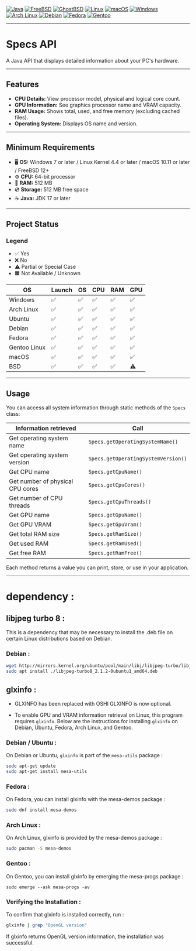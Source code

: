 [![Java](https://img.shields.io/badge/Java-17%2F21-blue.svg?logo=java)](https://adoptium.net/) 
[![FreeBSD](https://img.shields.io/badge/FreeBSD-supported-red.svg?logo=freebsd)](https://www.freshports.org/java/openjdk17/) 
[![GhostBSD](https://img.shields.io/badge/GhostBSD-supported-3f5cff.svg?logo=ghost)](https://www.ghostbsd.org/) 
[![Linux](https://img.shields.io/badge/Linux-supported-green.svg?logo=linux)](https://openjdk.java.net/) 
[![macOS](https://img.shields.io/badge/macOS-supported-lightgrey.svg?logo=apple)](https://adoptium.net/) 
[![Windows](https://img.shields.io/badge/Windows-supported-blue.svg?logo=windows)](https://adoptium.net/) 
[![Arch Linux](https://img.shields.io/badge/Arch-Linux-blue.svg?logo=arch-linux)](https://archlinux.org/packages/?q=openjdk) 
[![Debian](https://img.shields.io/badge/Debian-supported-a80030.svg?logo=debian)](https://packages.debian.org/search?keywords=openjdk) 
[![Fedora](https://img.shields.io/badge/Fedora-supported-294172.svg?logo=fedora)](https://src.fedoraproject.org/rpms/java-17-openjdk) 
[![Gentoo](https://img.shields.io/badge/Gentoo-supported-54487a.svg?logo=gentoo)](https://packages.gentoo.org/packages/dev-java/openjdk)

---

# Specs API

A Java API that displays detailed information about your PC's hardware.

---

## Features

- **CPU Details:** View processor model, physical and logical core count.  
- **GPU Information:** See graphics processor name and VRAM capacity.  
- **RAM Usage:** Shows total, used, and free memory (excluding cached files).  
- **Operating System:** Displays OS name and version.

---

## Minimum Requirements

- 🖥️ **OS:** Windows 7 or later / Linux Kernel 4.4 or later / macOS 10.11 or later / FreeBSD 12+  
- ⚙️ **CPU:** 64-bit processor  
- 💾 **RAM:** 512 MB  
- 💿 **Storage:** 512 MB free space  
- ☕ **Java:** JDK 17 or later

---

## Project Status

### Legend
- ✅ Yes  
- ❌ No  
- ⚠️ Partial or Special Case  
- 🟧 Not Available / Unknown

| OS           | Launch | OS | CPU | RAM | GPU |
|--------------|--------|----|-----|-----|-----|
| Windows      | ✅      | ✅  | ✅   | ✅   | ✅   |
| Arch Linux   | ✅      | ✅  | ✅   | ✅   | ✅   |
| Ubuntu       | ✅      | ✅  | ✅   | ✅   | ✅   |
| Debian       | ✅      | ✅  | ✅   | ✅   | ✅   |
| Fedora       | ✅      | ✅  | ✅   | ✅   | ✅   |
| Gentoo Linux | ✅      | ✅  | ✅   | ✅   | ✅   |
| macOS        | ✅      | ✅  | ✅   | ✅   | ✅   |
| BSD          | ✅      | ✅  | ✅   | ✅   | ⚠️   |

---

## Usage

You can access all system information through static methods of the `Specs` class:

| Information retrieved                      | Call                               |
|--------------------------------------------|------------------------------------|
| Get operating system name                  | `Specs.getOperatingSystemName()`   |
| Get operating system version               | `Specs.getOperatingSystemVersion()`|
| Get CPU name                               | `Specs.getCpuName()`               |
| Get number of physical CPU cores           | `Specs.getCpuCores()`              |
| Get number of CPU threads                  | `Specs.getCpuThreads()`            |
| Get GPU name                               | `Specs.getGpuName()`               |
| Get GPU VRAM                               | `Specs.getGpuVram()`               |
| Get total RAM size                         | `Specs.getRamSize()`               |
| Get used RAM                               | `Specs.getRamUsed()`               |
| Get free RAM                               | `Specs.getRamFree()`               |

Each method returns a value you can print, store, or use in your application.

---
# dependency :

## libjpeg turbo 8 :

This is a dependency that may be necessary to install the .deb file on certain Linux distributions based on Debian.

### Debian :

```bash
wget http://mirrors.kernel.org/ubuntu/pool/main/libj/libjpeg-turbo/libjpeg-turbo8_2.1.2-0ubuntu1_amd64.deb  
sudo apt install ./libjpeg-turbo8_2.1.2-0ubuntu1_amd64.deb
```

## glxinfo :  

- GLXINFO has been replaced with OSHI GLXINFO is now optional.  

- To enable GPU and VRAM information retrieval on Linux, this program requires `glxinfo`. Below are the instructions for installing `glxinfo` on Debian, Ubuntu, Fedora, Arch Linux, and Gentoo.  

### Debian / Ubuntu :
On Debian or Ubuntu, `glxinfo` is part of the `mesa-utils` package :
```bash
sudo apt-get update
sudo apt-get install mesa-utils
```
### Fedora :
On Fedora, you can install glxinfo with the mesa-demos package :
```bash
sudo dnf install mesa-demos
```
### Arch Linux :
On Arch Linux, glxinfo is provided by the mesa-demos package :
```bash
sudo pacman -S mesa-demos
```
### Gentoo :
On Gentoo, you can install glxinfo by emerging the mesa-progs package :
```
sudo emerge --ask mesa-progs -av
```
### Verifying the Installation :
To confirm that glxinfo is installed correctly, run :
```bash
glxinfo | grep "OpenGL version"
```
If glxinfo returns OpenGL version information, the installation was successful.
